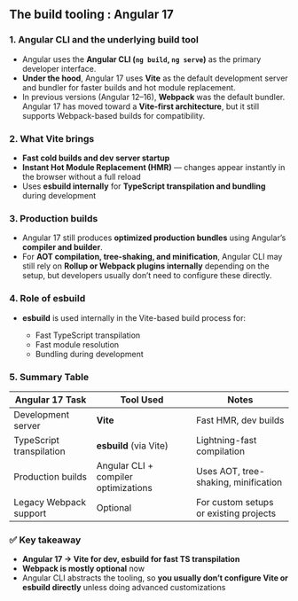 ## The build tooling : Angular 17 

### **1. Angular CLI and the underlying build tool**

* Angular uses the **Angular CLI (`ng build`, `ng serve`)** as the primary developer interface.
* **Under the hood**, Angular 17 uses **Vite** as the default development server and bundler for faster builds and hot module replacement.
* In previous versions (Angular 12–16), **Webpack** was the default bundler. Angular 17 has moved toward a **Vite-first architecture**, but it still supports Webpack-based builds for compatibility.


### **2. What Vite brings**

* **Fast cold builds and dev server startup**
* **Instant Hot Module Replacement (HMR)** — changes appear instantly in the browser without a full reload
* Uses **esbuild internally** for **TypeScript transpilation and bundling** during development



### **3. Production builds**

* Angular 17 still produces **optimized production bundles** using Angular’s **compiler and builder**.
* For **AOT compilation, tree-shaking, and minification**, Angular CLI may still rely on **Rollup or Webpack plugins internally** depending on the setup, but developers usually don’t need to configure these directly.



### **4. Role of esbuild**

* **esbuild** is used internally in the Vite-based build process for:

  * Fast TypeScript transpilation
  * Fast module resolution
  * Bundling during development



### **5. Summary Table**

| Angular 17 Task          | Tool Used                            | Notes                                  |
| ------------------------ | ------------------------------------ | -------------------------------------- |
| Development server       | **Vite**                             | Fast HMR, dev builds                   |
| TypeScript transpilation | **esbuild** (via Vite)               | Lightning-fast compilation             |
| Production builds        | Angular CLI + compiler optimizations | Uses AOT, tree-shaking, minification   |
| Legacy Webpack support   | Optional                             | For custom setups or existing projects |



### ✅ **Key takeaway**

* **Angular 17 → Vite for dev, esbuild for fast TS transpilation**
* **Webpack is mostly optional** now
* Angular CLI abstracts the tooling, so **you usually don’t configure Vite or esbuild directly** unless doing advanced customizations

